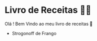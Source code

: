 # Livro de Receitas :man_cook:

Olá ! Bem Vindo ao meu livro de receitas :wave:

- Strogonoff de Frango

